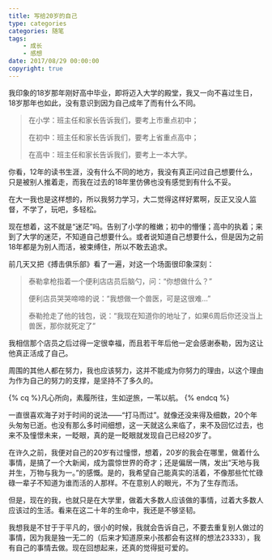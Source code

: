 ```yaml
---
title: 写给20岁的自己
type: categories
categories: 随笔
tags: 
	- 成长
	- 感想
date: 2017/08/29 00:00:00
copyright: true
---
```


我印象的18岁那年刚好高中毕业，即将迈入大学的殿堂，我又一向不喜过生日，18岁那年也如此，没有意识到因为自己成年了而有什么不同。

> 在小学：班主任和家长告诉我们，要考上市重点初中；
>
> 在初中：班主任和家长告诉我们，要考上省重点高中；
>
> 在高中：班主任和家长告诉我们，要考上一本大学。

你看，12年的读书生涯，没有什么不同的地方，我没有真正问过自己想要什么，只是被别人推着走，而我在过去的18年里仿佛也没有感觉到有什么不妥。

在大一我也是这样想的，所以我努力学习，大二觉得这样好累啊，反正又没人监督，不学了，玩吧，多轻松。

现在想着，这不就是“迷茫”吗。告别了小学的稚嫩；初中的懵懂；高中的执着；来到了大学的迷茫，不知道自己想要什么。或者说知道自己想要什么，但是因为之前18年都是为别人而活，被束缚住，所以不敢去追求。

<div class="pr"></div>

前几天又把《搏击俱乐部》看了一遍，对这一个场面很印象深刻：

> 泰勒拿枪指着一个便利店店员后脑勺，问：“你想做什么？”
>
> 便利店员哭哭啼啼的说：“我想做一个兽医，可是这很难...”
>
> 泰勒抢走了他的钱包，说：“我现在知道你的地址了，如果6周后你还没当上兽医，那你就死定了”

我相信那个店员之后过得一定很幸福，而且若干年后他一定会感谢泰勒，因为这让他真正活成了自己。

周围的其他人都在努力，我也应该努力，这并不能成为你努力的理由，以这个理由为作为自己的努力的支撑，是坚持不了多久的。

{% cq %}凡心所向，素履所往，生如逆旅，一苇以航。 {% endcq %}

一直很喜欢海子对于时间的说法——“打马而过”。就像还没来得及细数，20个年头匆匆已逝。也没有那么多时间细想，这一天就这么来临了，来不及回忆过去，也来不及憧憬未来，一眨眼，真的是一眨眼就发现自己已经20岁了。

在许久之前，我便对自己的20岁有过憧憬，想着，20岁的我会在哪里，做着什么事情，是搞了一个大新闻，成为震惊世界的奇才；还是偏居一隅，发出“天地与我并生，万物与我为一。”的感慨。是的，我希望自己能真实的活着，不像那些忙忙碌碌一辈子不知道为谁而活的人那样。不在意别人的眼光，不为了生存而活。

但是，现在的我，也就只是在大学里，做着大多数人应该做的事情，过着大多数人应该过的生活。看来在这二十年的生命中，我还是不够坚韧。

我想我是不甘于于平凡的，很小的时候，我就会告诉自己，不要去重复别人做过的事情，因为我是独一无二的（后来才知道原来小孩都会有这样的想法23333），我有自己的事情去做。现在回想起来，还真的觉得挺可爱的。